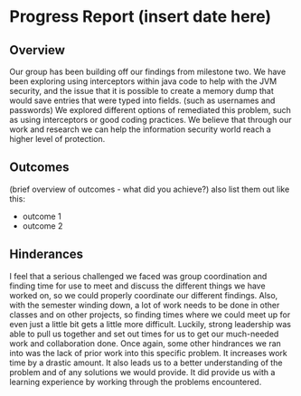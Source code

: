 # Progress Report (insert date here)
## Overview
Our group has been building off our findings from milestone two. We have been exploring using interceptors within java code to help with the JVM security, and the issue that it is possible to create a memory dump that would save entries that were typed into fields. (such as usernames and passwords) We explored different options of remediated this problem, such as using interceptors or good coding practices. We believe that through our work and research we can help the information security world reach a higher level of protection.
## Outcomes
(brief overview of outcomes - what did you achieve?)
also list them out like this:
* outcome 1
* outcome 2
## Hinderances
I feel that a serious challenged we faced was group coordination and finding time for use to meet and discuss the different things we have worked on, so we could properly coordinate our different findings. Also, with the semester winding down, a lot of work needs to be done in other classes and on other projects, so finding times where we could meet up for even just a little bit gets a little more difficult. Luckily, strong leadership was able to pull us together and set out times for us to get our much-needed work and collaboration done. 
Once again, some other hindrances we ran into was the lack of prior work into this specific problem. It increases work time by a drastic amount. It also leads us to a better understanding of the problem and of any solutions we would provide. It did provide us with a learning experience by working through the problems encountered. 

